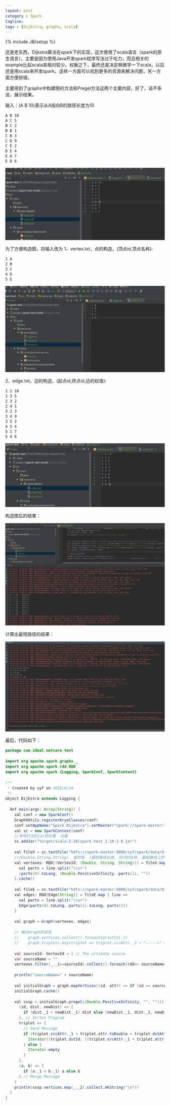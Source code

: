```yaml
---
layout: post
category : Spark
tagline: 
tags : [dijkstra, graphx, scala]
---
```

{% include JB/setup %}

还是老东西，Dijkstra算法在spark下的实现，这次使用了scala语言（spark的原生语言）。主要是因为使用Java开发spark程序写法过于吃力，而且相关的example比起scala来相对较少。权衡之下，最终还是决定稍微学一下scala，以后还是用scala来开发spark。这样一方面可以找到更多的资源来解决问题，另一方面方便排错。

主要用到了graphx中构建图的方法和Pregel方法这两个主要内容，好了，话不多说，展示结果。

输入：(A B 10)表示从A指向B的路径长度为10

    A B 10
    A C 5
    B C 2
    B D 1
    C B 3
    C D 9
    C E 2
    D E 4
    E A 7
    E D 6
    
<a href="https://raw.githubusercontent.com/JonathonFly/jonathonfly.github.com/master/_posts/core-samples/pictures/2016-07-04/3.png" target="_blank"> 
<img src="https://raw.githubusercontent.com/JonathonFly/jonathonfly.github.com/master/_posts/core-samples/pictures/2016-07-04/3.png" style="max-width:100%;"></a>   

为了方便构造图，将输入改为
1、vertex.txt，点的构造，(顶点id,顶点名称):

    1 A
    2 B
    3 C
    4 D
    5 E
    
<a href="https://raw.githubusercontent.com/JonathonFly/jonathonfly.github.com/master/_posts/core-samples/pictures/2016-07-04/1.png" target="_blank"> 
<img src="https://raw.githubusercontent.com/JonathonFly/jonathonfly.github.com/master/_posts/core-samples/pictures/2016-07-04/1.png" style="max-width:100%;"></a>   

2、edge.txt，边的构造，(起点id,终点id,边的权值):

    1 2 10
    1 3 5
    2 3 2
    2 4 1
    3 2 3
    3 4 9
    3 5 2
    4 5 4
    5 1 7
    5 4 6
    
<a href="https://raw.githubusercontent.com/JonathonFly/jonathonfly.github.com/master/_posts/core-samples/pictures/2016-07-04/2.png" target="_blank"> 
<img src="https://raw.githubusercontent.com/JonathonFly/jonathonfly.github.com/master/_posts/core-samples/pictures/2016-07-04/2.png" style="max-width:100%;"></a>   

构造图后的结果：

<a href="https://raw.githubusercontent.com/JonathonFly/jonathonfly.github.com/master/_posts/core-samples/pictures/2016-07-04/4.png" target="_blank"> 
<img src="https://raw.githubusercontent.com/JonathonFly/jonathonfly.github.com/master/_posts/core-samples/pictures/2016-07-04/4.png" style="max-width:100%;"></a>   

计算出最短路径的结果：

<a href="https://raw.githubusercontent.com/JonathonFly/jonathonfly.github.com/master/_posts/core-samples/pictures/2016-07-04/5.png" target="_blank"> 
<img src="https://raw.githubusercontent.com/JonathonFly/jonathonfly.github.com/master/_posts/core-samples/pictures/2016-07-04/5.png" style="max-width:100%;"></a>   

最后，代码如下：

```java
package com.ideal.netcare.test

import org.apache.spark.graphx._
import org.apache.spark.rdd.RDD
import org.apache.spark.{Logging, SparkConf, SparkContext}

/**
 * Created by syf on 2016/6/24.
 */
object Dijkstra extends Logging {

  def main(args: Array[String]) {
    val conf = new SparkConf()
    GraphXUtils.registerKryoClasses(conf)
    conf.setAppName("Spark Dijkstra").setMaster("spark://spark-master:7077").set("spark.executor.memory", "512m")
    val sc = new SparkContext(conf)
    //本地打包的jar的位置  必备
    sc.addJar("target/scala-2.10/spark-test_2.10-1.0.jar")

    val fileV = sc.textFile("hdfs://spark-master:9000/syf/spark/data/dijkstra/vertex.txt")
    //(Double,String,String)  指的是  (最短路径长度, 顶点的名称, 最短路径上的点)
    val vertexes: RDD[(VertexId, (Double, String, String))] = fileV.map { line =>
      val parts = line.split("\\s+")
      (parts(0).toLong, (Double.PositiveInfinity, parts(1), ""))
    }.cache()

    val fileE = sc.textFile("hdfs://spark-master:9000/syf/spark/data/dijkstra/edge.txt")
    val edges: RDD[Edge[String]] = fileE.map { line =>
      val parts = line.split("\\s+")
      Edge(parts(0).toLong, parts(1).toLong, parts(2))
    }

    val graph = Graph(vertexes, edges)

    // 输出Graph的信息
    //    graph.vertices.collect().foreach(println(_))
    //    graph.triplets.map(triplet => triplet.srcAttr._2 + "----->" + triplet.dstAttr._2 + "    attr:" + triplet.attr).collect().foreach(println(_))

    val sourceId: VertexId = 1 // The ultimate source
    var sourceName = ""
    vertexes.filter(_._1==sourceId).collect().foreach(rdd=> sourceName=rdd._2._2)

    println("sourceName=" + sourceName)

    val initialGraph = graph.mapVertices((id, attr) => if (id == sourceId) (0.0, attr._2, sourceName) else (Double.PositiveInfinity, attr._2, sourceName))
    initialGraph.cache()

    val sssp = initialGraph.pregel((Double.PositiveInfinity, "", ""))(
      (id, dist, newDist) => {
        if (dist._1 < newDist._1) dist else (newDist._1, dist._2, newDist._3)
      }, // Vertex Program
      triplet => {
        // Send Message
        if (triplet.srcAttr._1 + triplet.attr.toDouble < triplet.dstAttr._1) {
          Iterator((triplet.dstId, ((triplet.srcAttr._1 + triplet.attr.toDouble), triplet.dstAttr._2, triplet.srcAttr._3 + "->" + triplet.dstAttr._2)))
        } else {
          Iterator.empty
        }
      },
      (a, b) => {
        if (a._1 < b._1) a else b
      } // Merge Message
    )
    println(sssp.vertices.map(_._2).collect.mkString("\n"))
  }
}

```